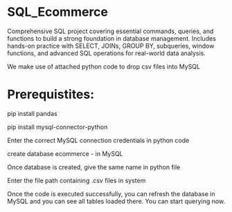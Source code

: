 # SQL_Ecommerce
Comprehensive SQL project covering essential commands, queries, and functions to build a strong foundation in database management. Includes hands-on practice with SELECT, JOINs, GROUP BY, subqueries, window functions, and advanced SQL operations for real-world data analysis.

We make use of attached python code to drop csv files into MySQL

# Prerequistites:

pip install pandas

pip install mysql-connector-python

Enter the correct MySQL connection credentials in python code

create database ecommerce - in MySQL

Once database is created, give the same name in python file

Enter the file path containing .csv files in system

Once the code is executed successfully, you can refresh the database in MySQL and you can see all tables loaded there. You can start querying now.


